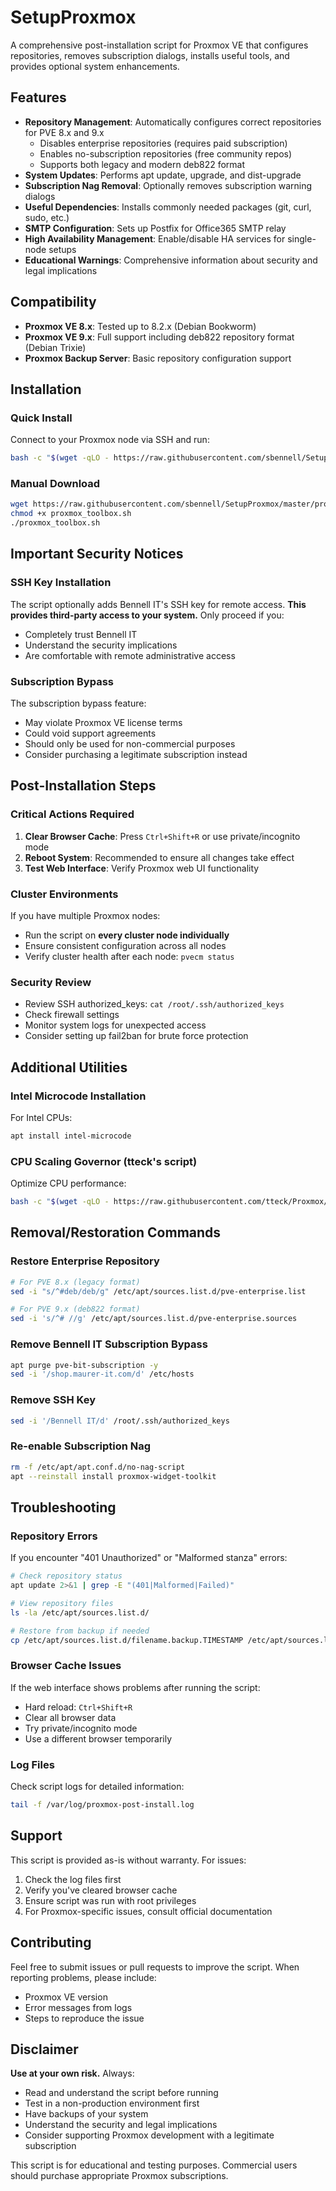 # SetupProxmox

A comprehensive post-installation script for Proxmox VE that configures repositories, removes subscription dialogs, installs useful tools, and provides optional system enhancements.

## Features

- **Repository Management**: Automatically configures correct repositories for PVE 8.x and 9.x
  - Disables enterprise repositories (requires paid subscription)
  - Enables no-subscription repositories (free community repos)
  - Supports both legacy and modern deb822 format
- **System Updates**: Performs apt update, upgrade, and dist-upgrade
- **Subscription Nag Removal**: Optionally removes subscription warning dialogs
- **Useful Dependencies**: Installs commonly needed packages (git, curl, sudo, etc.)
- **SMTP Configuration**: Sets up Postfix for Office365 SMTP relay
- **High Availability Management**: Enable/disable HA services for single-node setups
- **Educational Warnings**: Comprehensive information about security and legal implications

## Compatibility

- **Proxmox VE 8.x**: Tested up to 8.2.x (Debian Bookworm)
- **Proxmox VE 9.x**: Full support including deb822 repository format (Debian Trixie)
- **Proxmox Backup Server**: Basic repository configuration support

## Installation

### Quick Install
Connect to your Proxmox node via SSH and run:

```bash
bash -c "$(wget -qLO - https://raw.githubusercontent.com/sbennell/SetupProxmox/master/proxmox_toolbox.sh)"
```

### Manual Download
```bash
wget https://raw.githubusercontent.com/sbennell/SetupProxmox/master/proxmox_toolbox.sh
chmod +x proxmox_toolbox.sh
./proxmox_toolbox.sh
```

## Important Security Notices

### SSH Key Installation
The script optionally adds Bennell IT's SSH key for remote access. **This provides third-party access to your system.** Only proceed if you:
- Completely trust Bennell IT
- Understand the security implications
- Are comfortable with remote administrative access

### Subscription Bypass
The subscription bypass feature:
- May violate Proxmox VE license terms
- Could void support agreements
- Should only be used for non-commercial purposes
- Consider purchasing a legitimate subscription instead

## Post-Installation Steps

### Critical Actions Required
1. **Clear Browser Cache**: Press `Ctrl+Shift+R` or use private/incognito mode
2. **Reboot System**: Recommended to ensure all changes take effect
3. **Test Web Interface**: Verify Proxmox web UI functionality

### Cluster Environments
If you have multiple Proxmox nodes:
- Run the script on **every cluster node individually**
- Ensure consistent configuration across all nodes
- Verify cluster health after each node: `pvecm status`

### Security Review
- Review SSH authorized_keys: `cat /root/.ssh/authorized_keys`
- Check firewall settings
- Monitor system logs for unexpected access
- Consider setting up fail2ban for brute force protection

## Additional Utilities

### Intel Microcode Installation
For Intel CPUs:
```bash
apt install intel-microcode
```

### CPU Scaling Governor (tteck's script)
Optimize CPU performance:
```bash
bash -c "$(wget -qLO - https://raw.githubusercontent.com/tteck/Proxmox/main/misc/scaling-governor.sh)"
```

## Removal/Restoration Commands

### Restore Enterprise Repository
```bash
# For PVE 8.x (legacy format)
sed -i "s/^#deb/deb/g" /etc/apt/sources.list.d/pve-enterprise.list

# For PVE 9.x (deb822 format)
sed -i 's/^# //g' /etc/apt/sources.list.d/pve-enterprise.sources
```

### Remove Bennell IT Subscription Bypass
```bash
apt purge pve-bit-subscription -y
sed -i '/shop.maurer-it.com/d' /etc/hosts
```

### Remove SSH Key
```bash
sed -i '/Bennell IT/d' /root/.ssh/authorized_keys
```

### Re-enable Subscription Nag
```bash
rm -f /etc/apt/apt.conf.d/no-nag-script
apt --reinstall install proxmox-widget-toolkit
```

## Troubleshooting

### Repository Errors
If you encounter "401 Unauthorized" or "Malformed stanza" errors:

```bash
# Check repository status
apt update 2>&1 | grep -E "(401|Malformed|Failed)"

# View repository files
ls -la /etc/apt/sources.list.d/

# Restore from backup if needed
cp /etc/apt/sources.list.d/filename.backup.TIMESTAMP /etc/apt/sources.list.d/filename
```

### Browser Cache Issues
If the web interface shows problems after running the script:
- Hard reload: `Ctrl+Shift+R`
- Clear all browser data
- Try private/incognito mode
- Use a different browser temporarily

### Log Files
Check script logs for detailed information:
```bash
tail -f /var/log/proxmox-post-install.log
```

## Support

This script is provided as-is without warranty. For issues:

1. Check the log files first
2. Verify you've cleared browser cache
3. Ensure script was run with root privileges
4. For Proxmox-specific issues, consult official documentation

## Contributing

Feel free to submit issues or pull requests to improve the script. When reporting problems, please include:
- Proxmox VE version
- Error messages from logs
- Steps to reproduce the issue

## Disclaimer

**Use at your own risk.** Always:
- Read and understand the script before running
- Test in a non-production environment first  
- Have backups of your system
- Understand the security and legal implications
- Consider supporting Proxmox development with a legitimate subscription

This script is for educational and testing purposes. Commercial users should purchase appropriate Proxmox subscriptions.
